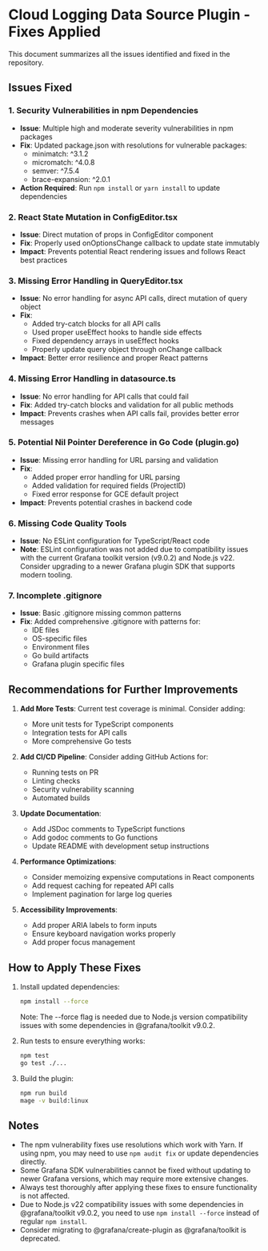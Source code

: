 # Cloud Logging Data Source Plugin - Fixes Applied

This document summarizes all the issues identified and fixed in the repository.

## Issues Fixed

### 1. **Security Vulnerabilities in npm Dependencies**
- **Issue**: Multiple high and moderate severity vulnerabilities in npm packages
- **Fix**: Updated package.json with resolutions for vulnerable packages:
  - minimatch: ^3.1.2
  - micromatch: ^4.0.8
  - semver: ^7.5.4
  - brace-expansion: ^2.0.1
- **Action Required**: Run `npm install` or `yarn install` to update dependencies

### 2. **React State Mutation in ConfigEditor.tsx**
- **Issue**: Direct mutation of props in ConfigEditor component
- **Fix**: Properly used onOptionsChange callback to update state immutably
- **Impact**: Prevents potential React rendering issues and follows React best practices

### 3. **Missing Error Handling in QueryEditor.tsx**
- **Issue**: No error handling for async API calls, direct mutation of query object
- **Fix**: 
  - Added try-catch blocks for all API calls
  - Used proper useEffect hooks to handle side effects
  - Fixed dependency arrays in useEffect hooks
  - Properly update query object through onChange callback
- **Impact**: Better error resilience and proper React patterns

### 4. **Missing Error Handling in datasource.ts**
- **Issue**: No error handling for API calls that could fail
- **Fix**: Added try-catch blocks and validation for all public methods
- **Impact**: Prevents crashes when API calls fail, provides better error messages

### 5. **Potential Nil Pointer Dereference in Go Code (plugin.go)**
- **Issue**: Missing error handling for URL parsing and validation
- **Fix**: 
  - Added proper error handling for URL parsing
  - Added validation for required fields (ProjectID)
  - Fixed error response for GCE default project
- **Impact**: Prevents potential crashes in backend code

### 6. **Missing Code Quality Tools**
- **Issue**: No ESLint configuration for TypeScript/React code
- **Note**: ESLint configuration was not added due to compatibility issues with the current Grafana toolkit version (v9.0.2) and Node.js v22. Consider upgrading to a newer Grafana plugin SDK that supports modern tooling.

### 7. **Incomplete .gitignore**
- **Issue**: Basic .gitignore missing common patterns
- **Fix**: Added comprehensive .gitignore with patterns for:
  - IDE files
  - OS-specific files
  - Environment files
  - Go build artifacts
  - Grafana plugin specific files

## Recommendations for Further Improvements

1. **Add More Tests**: Current test coverage is minimal. Consider adding:
   - More unit tests for TypeScript components
   - Integration tests for API calls
   - More comprehensive Go tests

2. **Add CI/CD Pipeline**: Consider adding GitHub Actions for:
   - Running tests on PR
   - Linting checks
   - Security vulnerability scanning
   - Automated builds

3. **Update Documentation**: 
   - Add JSDoc comments to TypeScript functions
   - Add godoc comments to Go functions
   - Update README with development setup instructions

4. **Performance Optimizations**:
   - Consider memoizing expensive computations in React components
   - Add request caching for repeated API calls
   - Implement pagination for large log queries

5. **Accessibility Improvements**:
   - Add proper ARIA labels to form inputs
   - Ensure keyboard navigation works properly
   - Add proper focus management

## How to Apply These Fixes

1. Install updated dependencies:
   ```bash
   npm install --force
   ```
   Note: The --force flag is needed due to Node.js version compatibility issues with some dependencies in @grafana/toolkit v9.0.2.

2. Run tests to ensure everything works:
   ```bash
   npm test
   go test ./...
   ```

4. Build the plugin:
   ```bash
   npm run build
   mage -v build:linux
   ```

## Notes

- The npm vulnerability fixes use resolutions which work with Yarn. If using npm, you may need to use `npm audit fix` or update dependencies directly.
- Some Grafana SDK vulnerabilities cannot be fixed without updating to newer Grafana versions, which may require more extensive changes.
- Always test thoroughly after applying these fixes to ensure functionality is not affected.
- Due to Node.js v22 compatibility issues with some dependencies in @grafana/toolkit v9.0.2, you need to use `npm install --force` instead of regular `npm install`.
- Consider migrating to @grafana/create-plugin as @grafana/toolkit is deprecated.
